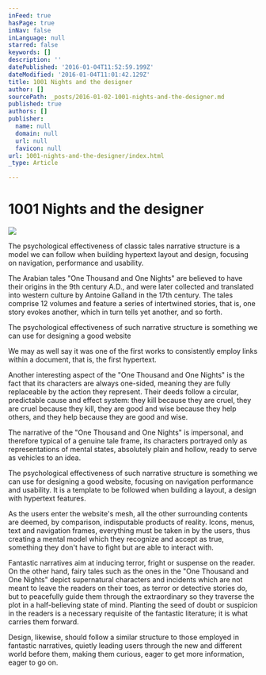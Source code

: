 ```yaml
---
inFeed: true
hasPage: true
inNav: false
inLanguage: null
starred: false
keywords: []
description: ''
datePublished: '2016-01-04T11:52:59.199Z'
dateModified: '2016-01-04T11:01:42.129Z'
title: 1001 Nights and the designer
author: []
sourcePath: _posts/2016-01-02-1001-nights-and-the-designer.md
published: true
authors: []
publisher:
  name: null
  domain: null
  url: null
  favicon: null
url: 1001-nights-and-the-designer/index.html
_type: Article

---
```

# 1001 Nights and the designer
![](https://s3-us-west-2.amazonaws.com/the-grid-img/p/01de4efb09be50412e3763bd5f42475c810fa06a.jpg)

The psychological effectiveness of classic tales narrative structure is a model we can follow when building hypertext layout and design, focusing on navigation, performance and usability. 

The Arabian tales "One Thousand and One Nights" are believed to have their origins in the 9th century A.D., and were later collected and translated into western culture by Antoine Galland in the 17th century. The tales comprise 12 volumes and feature a series of intertwined stories, that is, one story evokes another, which in turn tells yet another, and so forth. 

The psychological effectiveness of such narrative structure is something we can use for designing a good website 

We may as well say it was one of the first works to consistently employ links within a document, that is, the first hypertext. 

Another interesting aspect of the "One Thousand and One Nights" is the fact that its characters are always one-sided, meaning they are fully replaceable by the action they represent. Their deeds follow a circular, predictable cause and effect system: they kill because they are cruel, they are cruel because they kill, they are good and wise because they help others, and they help because they are good and wise. 

The narrative of the "One Thousand and One Nights" is impersonal, and therefore typical of a genuine tale frame, its characters portrayed only as representations of mental states, absolutely plain and hollow, ready to serve as vehicles to an idea. 

The psychological effectiveness of such narrative structure is something we can use for designing a good website, focusing on navigation performance and usability. It is a template to be followed when building a layout, a design with hypertext features. 

As the users enter the website's mesh, all the other surrounding contents are deemed, by comparison, indisputable products of reality. Icons, menus, text and navigation frames, everything must be taken in by the users, thus creating a mental model which they recognize and accept as true, something they don't have to fight but are able to interact with. 

Fantastic narratives aim at inducing terror, fright or suspense on the reader. On the other hand, fairy tales such as the ones in the "One Thousand and One Nights" depict supernatural characters and incidents which are not meant to leave the readers on their toes, as terror or detective stories do, but to peacefully guide them through the extraordinary so they traverse the plot in a half-believing state of mind. Planting the seed of doubt or suspicion in the readers is a necessary requisite of the fantastic literature; it is what carries them forward. 

Design, likewise, should follow a similar structure to those employed in fantastic narratives, quietly leading users through the new and different world before them, making them curious, eager to get more information, eager to go on.